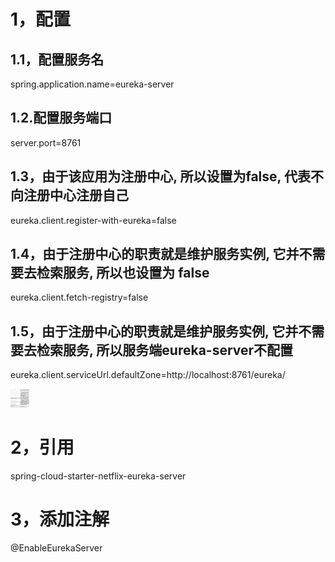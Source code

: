 # 1，配置
## 1.1，配置服务名
spring.application.name=eureka-server
## 1.2.配置服务端口
server.port=8761
## 1.3，由于该应用为注册中心, 所以设置为false, 代表不向注册中心注册自己
eureka.client.register-with-eureka=false
## 1.4，由于注册中心的职责就是维护服务实例, 它并不需要去检索服务, 所以也设置为 false
eureka.client.fetch-registry=false
## 1.5，由于注册中心的职责就是维护服务实例, 它并不需要去检索服务, 所以服务端eureka-server不配置
eureka.client.serviceUrl.defaultZone=http://localhost:8761/eureka/  

<img src="images/eureka_config.png" width="30" height="30" />

# 2，引用
spring-cloud-starter-netflix-eureka-server

# 3，添加注解
@EnableEurekaServer


